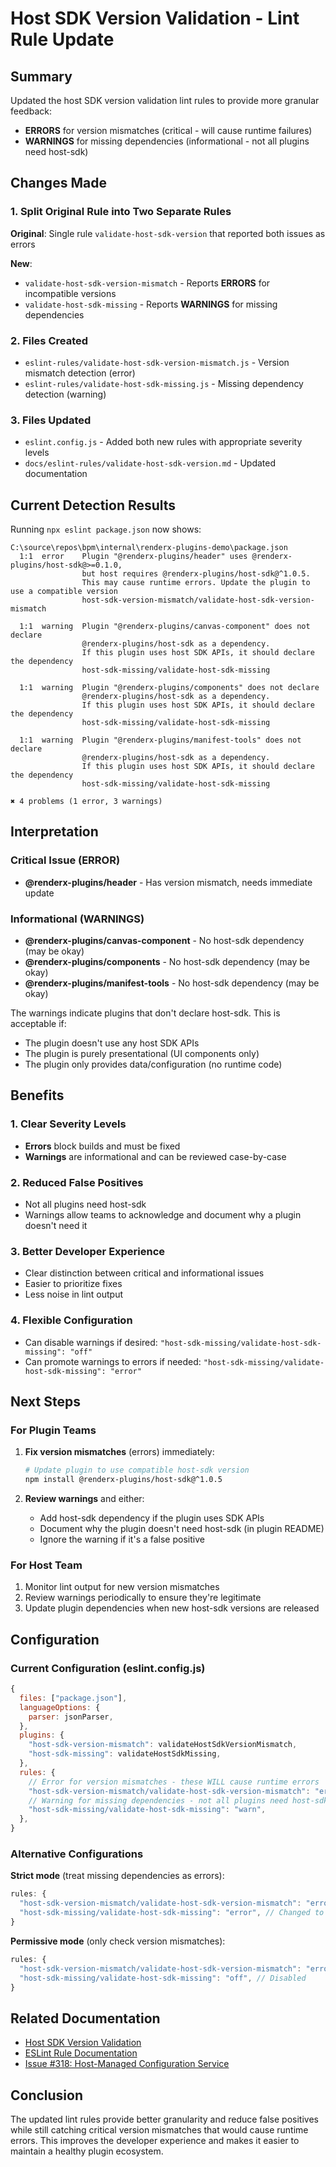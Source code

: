 # Host SDK Version Validation - Lint Rule Update

## Summary

Updated the host SDK version validation lint rules to provide more granular feedback:
- **ERRORS** for version mismatches (critical - will cause runtime failures)
- **WARNINGS** for missing dependencies (informational - not all plugins need host-sdk)

## Changes Made

### 1. Split Original Rule into Two Separate Rules

**Original**: Single rule `validate-host-sdk-version` that reported both issues as errors

**New**:
- `validate-host-sdk-version-mismatch` - Reports **ERRORS** for incompatible versions
- `validate-host-sdk-missing` - Reports **WARNINGS** for missing dependencies

### 2. Files Created

- `eslint-rules/validate-host-sdk-version-mismatch.js` - Version mismatch detection (error)
- `eslint-rules/validate-host-sdk-missing.js` - Missing dependency detection (warning)

### 3. Files Updated

- `eslint.config.js` - Added both new rules with appropriate severity levels
- `docs/eslint-rules/validate-host-sdk-version.md` - Updated documentation

## Current Detection Results

Running `npx eslint package.json` now shows:

```
C:\source\repos\bpm\internal\renderx-plugins-demo\package.json
  1:1  error    Plugin "@renderx-plugins/header" uses @renderx-plugins/host-sdk@>=0.1.0, 
                but host requires @renderx-plugins/host-sdk@^1.0.5. 
                This may cause runtime errors. Update the plugin to use a compatible version
                host-sdk-version-mismatch/validate-host-sdk-version-mismatch
                
  1:1  warning  Plugin "@renderx-plugins/canvas-component" does not declare 
                @renderx-plugins/host-sdk as a dependency. 
                If this plugin uses host SDK APIs, it should declare the dependency
                host-sdk-missing/validate-host-sdk-missing
                
  1:1  warning  Plugin "@renderx-plugins/components" does not declare 
                @renderx-plugins/host-sdk as a dependency. 
                If this plugin uses host SDK APIs, it should declare the dependency
                host-sdk-missing/validate-host-sdk-missing
                
  1:1  warning  Plugin "@renderx-plugins/manifest-tools" does not declare 
                @renderx-plugins/host-sdk as a dependency. 
                If this plugin uses host SDK APIs, it should declare the dependency
                host-sdk-missing/validate-host-sdk-missing

✖ 4 problems (1 error, 3 warnings)
```

## Interpretation

### Critical Issue (ERROR)
- **@renderx-plugins/header** - Has version mismatch, needs immediate update

### Informational (WARNINGS)
- **@renderx-plugins/canvas-component** - No host-sdk dependency (may be okay)
- **@renderx-plugins/components** - No host-sdk dependency (may be okay)
- **@renderx-plugins/manifest-tools** - No host-sdk dependency (may be okay)

The warnings indicate plugins that don't declare host-sdk. This is acceptable if:
- The plugin doesn't use any host SDK APIs
- The plugin is purely presentational (UI components only)
- The plugin only provides data/configuration (no runtime code)

## Benefits

### 1. Clear Severity Levels
- **Errors** block builds and must be fixed
- **Warnings** are informational and can be reviewed case-by-case

### 2. Reduced False Positives
- Not all plugins need host-sdk
- Warnings allow teams to acknowledge and document why a plugin doesn't need it

### 3. Better Developer Experience
- Clear distinction between critical and informational issues
- Easier to prioritize fixes
- Less noise in lint output

### 4. Flexible Configuration
- Can disable warnings if desired: `"host-sdk-missing/validate-host-sdk-missing": "off"`
- Can promote warnings to errors if needed: `"host-sdk-missing/validate-host-sdk-missing": "error"`

## Next Steps

### For Plugin Teams

1. **Fix version mismatches** (errors) immediately:
   ```bash
   # Update plugin to use compatible host-sdk version
   npm install @renderx-plugins/host-sdk@^1.0.5
   ```

2. **Review warnings** and either:
   - Add host-sdk dependency if the plugin uses SDK APIs
   - Document why the plugin doesn't need host-sdk (in plugin README)
   - Ignore the warning if it's a false positive

### For Host Team

1. Monitor lint output for new version mismatches
2. Review warnings periodically to ensure they're legitimate
3. Update plugin dependencies when new host-sdk versions are released

## Configuration

### Current Configuration (eslint.config.js)

```javascript
{
  files: ["package.json"],
  languageOptions: {
    parser: jsonParser,
  },
  plugins: {
    "host-sdk-version-mismatch": validateHostSdkVersionMismatch,
    "host-sdk-missing": validateHostSdkMissing,
  },
  rules: {
    // Error for version mismatches - these WILL cause runtime errors
    "host-sdk-version-mismatch/validate-host-sdk-version-mismatch": "error",
    // Warning for missing dependencies - not all plugins need host-sdk
    "host-sdk-missing/validate-host-sdk-missing": "warn",
  },
}
```

### Alternative Configurations

**Strict mode** (treat missing dependencies as errors):
```javascript
rules: {
  "host-sdk-version-mismatch/validate-host-sdk-version-mismatch": "error",
  "host-sdk-missing/validate-host-sdk-missing": "error", // Changed to error
}
```

**Permissive mode** (only check version mismatches):
```javascript
rules: {
  "host-sdk-version-mismatch/validate-host-sdk-version-mismatch": "error",
  "host-sdk-missing/validate-host-sdk-missing": "off", // Disabled
}
```

## Related Documentation

- [Host SDK Version Validation](./HOST_SDK_VERSION_VALIDATION.md)
- [ESLint Rule Documentation](./eslint-rules/validate-host-sdk-version.md)
- [Issue #318: Host-Managed Configuration Service](https://github.com/BPMSoftwareSolutions/renderx-plugins-demo/issues/318)

## Conclusion

The updated lint rules provide better granularity and reduce false positives while still catching critical version mismatches that would cause runtime errors. This improves the developer experience and makes it easier to maintain a healthy plugin ecosystem.

